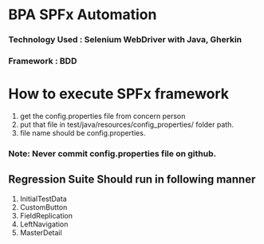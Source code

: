 # BPA SPFx Automation
  ### Technology Used : Selenium WebDriver with Java, Gherkin 
  ### Framework : BDD
  
# How to execute SPFx framework
   1. get the config.properties file from concern person
   2. put that file in test/java/resources/config_properties/ folder path. 
   3. file name should be config.properties.
   ### Note: Never commit config.properties file on github.
   
## Regression Suite Should run in following manner
1. InitialTestData
2. CustomButton
3. FieldReplication
4. LeftNavigation
5. MasterDetail



